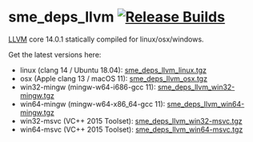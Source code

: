 # sme_deps_llvm [![Release Builds](https://github.com/spatial-model-editor/sme_deps_llvm/actions/workflows/release.yml/badge.svg)](https://github.com/spatial-model-editor/sme_deps_llvm/actions/workflows/release.yml)

[LLVM](https://llvm.org/) core 14.0.1 statically compiled for linux/osx/windows.

Get the latest versions here:

- linux (clang 14 / Ubuntu 18.04): [sme_deps_llvm_linux.tgz](https://github.com/spatial-model-editor/sme_deps_llvm/releases/latest/download/sme_deps_llvm_linux.tgz)
- osx (Apple clang 13 / macOS 11): [sme_deps_llvm_osx.tgz](https://github.com/spatial-model-editor/sme_deps_llvm/releases/latest/download/sme_deps_llvm_osx.tgz)
- win32-mingw (mingw-w64-i686-gcc 11): [sme_deps_llvm_win32-mingw.tgz](https://github.com/spatial-model-editor/sme_deps_llvm/releases/latest/download/sme_deps_llvm_win32-mingw.tgz)
- win64-mingw (mingw-w64-x86_64-gcc 11): [sme_deps_llvm_win64-mingw.tgz](https://github.com/spatial-model-editor/sme_deps_llvm/releases/latest/download/sme_deps_llvm_win64-mingw.tgz)
- win32-msvc (VC++ 2015 Toolset): [sme_deps_llvm_win32-msvc.tgz](https://github.com/spatial-model-editor/sme_deps_llvm/releases/latest/download/sme_deps_llvm_win32-msvc.tgz)
- win64-msvc (VC++ 2015 Toolset): [sme_deps_llvm_win64-msvc.tgz](https://github.com/spatial-model-editor/sme_deps_llvm/releases/latest/download/sme_deps_llvm_win64-msvc.tgz)
